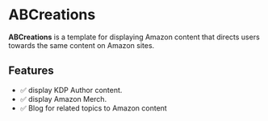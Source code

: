 # ABCreations

**ABCreations** is a template for displaying Amazon content that directs users towards the same content on Amazon sites.

## Features

- ✅ display KDP Author content.
- ✅ display Amazon Merch.
- ✅ Blog for related topics to Amazon content
